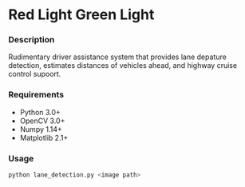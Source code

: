 # Red Light Green Light
### Description
Rudimentary driver assistance system that provides lane depature detection, estimates
distances of vehicles ahead, and highway cruise control supoort.

### Requirements
* Python 3.0+
* OpenCV 3.0+
* Numpy 1.14+
* Matplotlib 2.1+

### Usage
```python
python lane_detection.py <image path>
```

